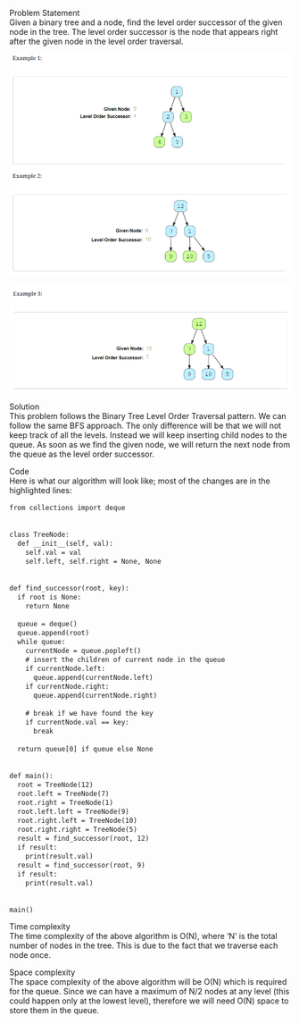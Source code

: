 Problem Statement \
Given a binary tree and a node, find the level order successor of the given node in the tree. The level order successor is the node that appears right after the given node in the level order traversal.

![alt text](pics/7010.PNG?raw=true)

![alt text](pics/7011.PNG?raw=true)

Solution \
This problem follows the Binary Tree Level Order Traversal pattern. We can follow the same BFS approach. The only difference will be that we will not keep track of all the levels. Instead we will keep inserting child nodes to the queue. As soon as we find the given node, we will return the next node from the queue as the level order successor.

Code \
Here is what our algorithm will look like; most of the changes are in the highlighted lines:
```
from collections import deque


class TreeNode:
  def __init__(self, val):
    self.val = val
    self.left, self.right = None, None


def find_successor(root, key):
  if root is None:
    return None

  queue = deque()
  queue.append(root)
  while queue:
    currentNode = queue.popleft()
    # insert the children of current node in the queue
    if currentNode.left:
      queue.append(currentNode.left)
    if currentNode.right:
      queue.append(currentNode.right)

    # break if we have found the key
    if currentNode.val == key:
      break

  return queue[0] if queue else None


def main():
  root = TreeNode(12)
  root.left = TreeNode(7)
  root.right = TreeNode(1)
  root.left.left = TreeNode(9)
  root.right.left = TreeNode(10)
  root.right.right = TreeNode(5)
  result = find_successor(root, 12)
  if result:
    print(result.val)
  result = find_successor(root, 9)
  if result:
    print(result.val)


main()
```

Time complexity \
The time complexity of the above algorithm is O(N), where ‘N’ is the total number of nodes in the tree. This is due to the fact that we traverse each node once.

Space complexity \
The space complexity of the above algorithm will be O(N) which is required for the queue. Since we can have a maximum of N/2 nodes at any level (this could happen only at the lowest level), therefore we will need O(N) space to store them in the queue.